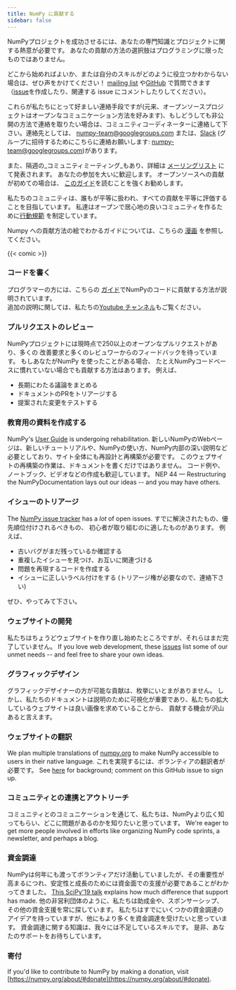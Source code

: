 ```yaml
---
title: NumPy に貢献する
sidebar: false
---
```


NumPyプロジェクトを成功させるには、あなたの専門知識とプロジェクトに関する熱意が必要です。
あなたの貢献の方法の選択肢はプログラミングに限ったものではありません。

どこから始めればよいか、または自分のスキルがどのように役立つかわからない場合は、ぜひ声をかけてください！
[mailing list](https://mail.python.org/mailman/listinfo/numpy-discussion) や[GitHub](http://github.com/numpy/numpy) で質問できます（[issue](https://github.com/numpy/numpy/issues)を作成したり、関連する issue にコメントしたりしてください）。

これらが私たちにとって好ましい連絡手段ですが(元来、オープンソースプロジェクトはオープンなコミュニケーション方法を好みます)、もしどうしても非公開の方法で連絡を取りたい場合は、コミュニティコーディネーターに連絡して下さい。連絡先としては、 <numpy-team@googlegroups.com> または、[Slack](https://numpy-team.slack.com) (グループに招待するためにこちらに連絡お願いします: <numpy-team@googlegroups.com>)があります。

また、隔週の_コミュニティミーティング_もあり、詳細は
[メーリングリスト](https://mail.python.org/mailman/listinfo/numpy-discussion) にて発表されます。
あなたの参加を大いに歓迎します。
オープンソースへの貢献が初めての場合は、
[このガイド](https://opensource.guide/how-to-contribute/)を読むことを強くお勧めします。

私たちのコミュニティは、誰もが平等に扱われ、すべての貢献を平等に評価することを目指しています。 私達はオープンで居心地の良いコミュニティを作るために[行動規範](/code-of-conduct) を制定しています。

Numpy への貢献方法の絵でわかるガイドについては、こちらの [漫画](https://heyzine.com/flip-book/3e66a13901.html) を参照してください。

{{< comic >}}

### コードを書く

プログラマーの方には、こちらの [ガイド](https://numpy.org/devdocs/dev/index.html#development-process-summary)でNumPyのコードに貢献する方法が説明されています。 <br>追加の説明に関しては、私たちの[Youtube チャンネル](https://www.youtube.com/playlist?list=PLCK6zCrcN3GXBUUzDr9L4__LnXZVtaIzS)もご覧ください。

### プルリクエストのレビュー

NumPyプロジェクトには現時点で250以上のオープンなプルリクエストがあり、多くの 改善要求と多くのレビュワーからのフィードバックを待っています。 もしあなたがNumPy を使ったことがある場合、 たとえNumPyコードベースに慣れていない場合でも貢献する方法はあります。 例えば、

- 長期にわたる議論をまとめる
- ドキュメントのPRをトリアージする
- 提案された変更をテストする

### 教育用の資料を作成する

NumPy's [User Guide](https://numpy.org/devdocs) is undergoing rehabilitation.
新しいNumPyのWebページは、新しいチュートリアルや、NumPyの使い方、NumPy内部の深い説明など必要としており、サイト全体にも再設計と再構築が必要です。 このウェブサイトの再構築の作業は、ドキュメントを書くだけではありません。 コード例や、ノートブック、ビデオなどの作成も歓迎しています。 NEP 44 — Restructuring the
NumPyDocumentation
lays out our ideas -- and you may have others.

### イシューのトリアージ

The [NumPy issue tracker](https://github.com/numpy/numpy/issues) has a _lot_
of open issues. すでに解決されたもの、優先順位付けされるべきもの、 初心者が取り組むのに適したものがあります。  例えば、

- 古いバグがまだ残っているか確認する
- 重複したイシューを見つけ、お互いに関連づける
- 問題を再現するコードを作成する
- イシューに正しいラベル付けをする (トリアージ権が必要なので、連絡下さい)

ぜひ、やってみて下さい。

### ウェブサイトの開発

私たちはちょうどウェブサイトを作り直し始めたところですが、それらはまだ完了していません。 If you love web
development, these
[issues](https://github.com/numpy/numpy.org/issues?q=is%3Aissue+is%3Aopen+label%3Adesign)
list some of our unmet needs -- and feel free to share your own ideas.

### グラフィックデザイン

グラフィックデザイナーの方が可能な貢献は、枚挙にいとまがありません。
しかし、私たちのドキュメントは説明のために可視化が重要であり、私たちの拡大しているウェブサイトは良い画像を求めていることから、 貢献する機会が沢山あると言えます。

### ウェブサイトの翻訳

We plan multiple translations of [numpy.org](https://numpy.org) to make NumPy
accessible to users in their native language. これを実現するには、ボランティアの翻訳者が必要です。  See
[here](https://numpy.org/neps/nep-0028-website-redesign.html#translation-multilingual-i18n)
for background; comment on this GitHub
issue to sign up.

### コミュニティとの連携とアウトリーチ

コミュニティとのコミュニケーションを通じて、私たちは、NumPyより広く知ってもらい、どこに問題があるのかを知りたいと思っています。 We're eager to get more people involved in efforts like organizing NumPy code
sprints, a newsletter, and perhaps a blog.

### 資金調達

NumPyは何年にも渡ってボランティアだけ活動していましたが、その重要性が高まるにつれ、安定性と成長のためには資金面での支援が必要であることがわかってきました。
[This SciPy'19 talk](https://www.youtube.com/watch?v=dBTJD_FDVjU) explains how much difference
that support has made. 他の非営利団体のように、私たちは助成金や、スポンサーシップ、その他の資金支援を常に探しています。 私たちはすでにいくつかの資金調達のアイデアを持っていますが、他にもより多くを資金調達を受けたいと思っています。
資金調達に関する知識は、我々には不足しているスキルです。 是非、あなたのサポートをお待ちしています。

### 寄付

If you'd like to contribute to NumPy by making a donation, visit [https://numpy.org/about/#donate](https://numpy.org/about/#donate).


